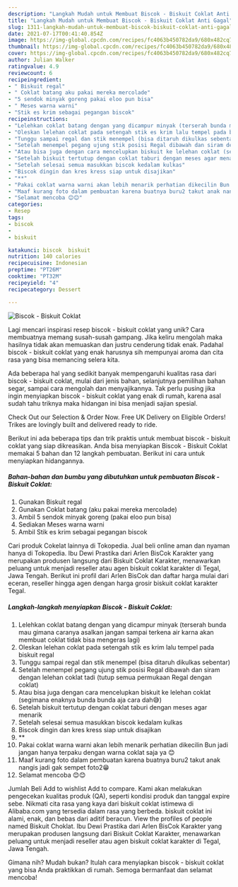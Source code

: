 ```yaml
---
description: "Langkah Mudah untuk Membuat Biscok - Biskuit Coklat Anti Gagal"
title: "Langkah Mudah untuk Membuat Biscok - Biskuit Coklat Anti Gagal"
slug: 1311-langkah-mudah-untuk-membuat-biscok-biskuit-coklat-anti-gagal
date: 2021-07-17T00:41:40.854Z
image: https://img-global.cpcdn.com/recipes/fc4063b450782da9/680x482cq70/biscok-biskuit-coklat-foto-resep-utama.jpg
thumbnail: https://img-global.cpcdn.com/recipes/fc4063b450782da9/680x482cq70/biscok-biskuit-coklat-foto-resep-utama.jpg
cover: https://img-global.cpcdn.com/recipes/fc4063b450782da9/680x482cq70/biscok-biskuit-coklat-foto-resep-utama.jpg
author: Julian Walker
ratingvalue: 4.9
reviewcount: 6
recipeingredient:
- " Biskuit regal"
- " Coklat batang aku pakai mereka mercolade"
- "5 sendok minyak goreng pakai eloo pun bisa"
- " Meses warna warni"
- "Stik es krim sebagai pegangan biscok"
recipeinstructions:
- "Lelehkan coklat batang dengan yang dicampur minyak (terserah bunda mau gimana caranya asalkan jangan sampai terkena air karna akan membuat coklat tidak bisa mengeras lagi)"
- "Oleskan lelehan coklat pada setengah stik es krim lalu tempel pada biskuit regal"
- "Tunggu sampai regal dan stik menempel (bisa ditaruh dikulkas sebentar)"
- "Setelah menempel pegang ujung stik posisi Regal dibawah dan siram dengan lelehan coklat tadi (tutup semua permukaan Regal dengan coklat)"
- "Atau bisa juga dengan cara mencelupkan biskuit ke lelehan coklat (segimana enaknya bunda bunda aja cara dah😅)"
- "Setelah biskuit tertutup dengan coklat taburi dengan meses agar menarik"
- "Setelah selesai semua masukkan biscok kedalam kulkas"
- "Biscok dingin dan kres kress siap untuk disajikan"
- "**"
- "Pakai coklat warna warni akan lebih menarik perhatian dikecilin Bun jadi jangan hanya terpaku dengan warna coklat saja ya 😊"
- "Maaf kurang foto dalam pembuatan karena buatnya buru2 takut anak nangis jadi gak sempet foto2😁"
- "Selamat mencoba 😊😊"
categories:
- Resep
tags:
- biscok
- 
- biskuit

katakunci: biscok  biskuit 
nutrition: 140 calories
recipecuisine: Indonesian
preptime: "PT26M"
cooktime: "PT32M"
recipeyield: "4"
recipecategory: Dessert

---
```



![Biscok - Biskuit Coklat](https://img-global.cpcdn.com/recipes/fc4063b450782da9/680x482cq70/biscok-biskuit-coklat-foto-resep-utama.jpg)

Lagi mencari inspirasi resep biscok - biskuit coklat yang unik? Cara membuatnya memang susah-susah gampang. Jika keliru mengolah maka hasilnya tidak akan memuaskan dan justru cenderung tidak enak. Padahal biscok - biskuit coklat yang enak harusnya sih mempunyai aroma dan cita rasa yang bisa memancing selera kita.

Ada beberapa hal yang sedikit banyak mempengaruhi kualitas rasa dari biscok - biskuit coklat, mulai dari jenis bahan, selanjutnya pemilihan bahan segar, sampai cara mengolah dan menyajikannya. Tak perlu pusing jika ingin menyiapkan biscok - biskuit coklat yang enak di rumah, karena asal sudah tahu triknya maka hidangan ini bisa menjadi sajian spesial.

Check Out our Selection &amp; Order Now. Free UK Delivery on Eligible Orders! Trikes are lovingly built and delivered ready to ride.


Berikut ini ada beberapa tips dan trik praktis untuk membuat biscok - biskuit coklat yang siap dikreasikan. Anda bisa menyiapkan Biscok - Biskuit Coklat memakai 5 bahan dan 12 langkah pembuatan. Berikut ini cara untuk menyiapkan hidangannya.

<!--inarticleads1-->

##### Bahan-bahan dan bumbu yang dibutuhkan untuk pembuatan Biscok - Biskuit Coklat:

1. Gunakan  Biskuit regal
1. Gunakan  Coklat batang (aku pakai mereka mercolade)
1. Ambil 5 sendok minyak goreng (pakai eloo pun bisa)
1. Sediakan  Meses warna warni
1. Ambil Stik es krim sebagai pegangan biscok


Cari produk Cokelat lainnya di Tokopedia. Jual beli online aman dan nyaman hanya di Tokopedia. Ibu Dewi Prastika dari Arlen BisCok Karakter yang merupakan produsen langsung dari Biskuit Coklat Karakter, menawarkan peluang untuk menjadi reseller atau agen biskuit coklat karakter di Tegal, Jawa Tengah. Berikut ini profil dari Arlen BisCok dan daftar harga mulai dari eceran, reseller hingga agen dengan harga grosir biskuit coklat karakter Tegal. 

<!--inarticleads2-->

##### Langkah-langkah menyiapkan Biscok - Biskuit Coklat:

1. Lelehkan coklat batang dengan yang dicampur minyak (terserah bunda mau gimana caranya asalkan jangan sampai terkena air karna akan membuat coklat tidak bisa mengeras lagi)
1. Oleskan lelehan coklat pada setengah stik es krim lalu tempel pada biskuit regal
1. Tunggu sampai regal dan stik menempel (bisa ditaruh dikulkas sebentar)
1. Setelah menempel pegang ujung stik posisi Regal dibawah dan siram dengan lelehan coklat tadi (tutup semua permukaan Regal dengan coklat)
1. Atau bisa juga dengan cara mencelupkan biskuit ke lelehan coklat (segimana enaknya bunda bunda aja cara dah😅)
1. Setelah biskuit tertutup dengan coklat taburi dengan meses agar menarik
1. Setelah selesai semua masukkan biscok kedalam kulkas
1. Biscok dingin dan kres kress siap untuk disajikan
1. **
1. Pakai coklat warna warni akan lebih menarik perhatian dikecilin Bun jadi jangan hanya terpaku dengan warna coklat saja ya 😊
1. Maaf kurang foto dalam pembuatan karena buatnya buru2 takut anak nangis jadi gak sempet foto2😁
1. Selamat mencoba 😊😊


Jumlah Beli Add to wishlist Add to compare. Kami akan melakukan pengecekan kualitas produk (QA), seperti kondisi produk dan tanggal expire sebe. Nikmati cita rasa yang kaya dari biskuit coklat istimewa di Alibaba.com yang tersedia dalam rasa yang berbeda. biskuit coklat ini alami, enak, dan bebas dari aditif beracun. View the profiles of people named Biskuit Choklat. Ibu Dewi Prastika dari Arlen BisCok Karakter yang merupakan produsen langsung dari Biskuit Coklat Karakter, menawarkan peluang untuk menjadi reseller atau agen biskuit coklat karakter di Tegal, Jawa Tengah. 

Gimana nih? Mudah bukan? Itulah cara menyiapkan biscok - biskuit coklat yang bisa Anda praktikkan di rumah. Semoga bermanfaat dan selamat mencoba!
